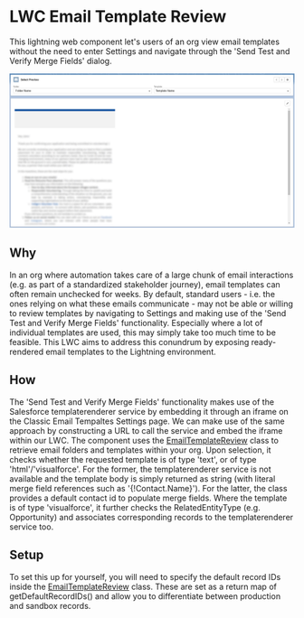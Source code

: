 # LWC Email Template Review

This lightning web component let's users of an org view email templates without the need to enter Settings and navigate through the 'Send Test and Verify Merge Fields' dialog.

![Demo](/assets/LWC_preview.jpg)

## Why

In an org where automation takes care of a large chunk of email interactions (e.g. as part of a standardized stakeholder journey), email templates can often remain unchecked for weeks. By default, standard users - i.e. the ones relying on what these emails communicate - may not be able or willing to review templates by navigating to Settings and making use of the 'Send Test and Verify Merge Fields' functionality. Especially where a lot of individual templates are used, this may simply take too much time to be feasible. This LWC aims to address this conundrum by exposing ready-rendered email templates to the Lightning environment.

## How

The 'Send Test and Verify Merge Fields' functionality makes use of the Salesforce templaterenderer service by embedding it through an iframe on the Classic Email Tempaltes Settings page. We can make use of the same approach by constructing a URL to call the service and embed the iframe within our LWC.
The component uses the [EmailTemplateReview](/force-app/main/default/classes/EmailTemplateReview.cls) class to retrieve email folders and templates within your org. Upon selection, it checks whether the requested template is of type 'text', or of type 'html'/'visualforce'. For the former, the templaterenderer service is not available and the template body is simply returned as string (with literal merge field references such as '{!Contact.Name}'). For the latter, the class provides a default contact id to populate merge fields. Where the template is of type 'visualforce', it further checks the RelatedEntityType (e.g. Opportunity) and associates corresponding records to the templaterenderer service too.

## Setup

To set this up for yourself, you will need to specify the default record IDs inside the [EmailTemplateReview](/force-app/main/default/classes/EmailTemplateReview.cls) class. These are set as a return map of getDefaultRecordIDs() and allow you to differentiate between production and sandbox records.
